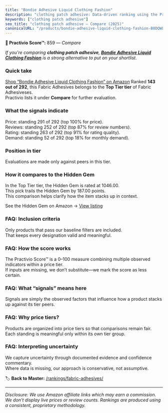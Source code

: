 ```yaml
---
title: "Bondie Adhesive Liquid Clothing Fashion"
description: "clothing patch adhesive: Data-driven ranking using the Practivio Score™. Positioned by quality, value, demand, findability, momentum."
keywords: ["clothing patch adhesive"]
seo_title: "clothing patch adhesive — Compare (2025)"
canonicalURL: "/products/bondie-adhesive-liquid-clothing-fashion-B0DQWL6C8Z/"
---
```


**🛒 Practivio Score™:** 859 — _Compare_


*If you're comparing **clothing patch adhesive**, **[Bondie Adhesive Liquid Clothing Fashion](https://www.amazon.com/dp/B0DQWL6C8Z?tag=practivio-20)** is a strong alternative to put on your shortlist.*
### Quick take
[Shop “Bondie Adhesive Liquid Clothing Fashion” on Amazon](https://www.amazon.com/dp/B0DQWL6C8Z?tag=practivio-20)
Ranked **143 out of 292**, this Fabric Adhesives belongs to the **Top Tier tier** of Fabric Adhesiveses.  
Practivio lists it under **Compare** for further evaluation.

### What the signals indicate
Price: standing 291 of 292 (top 100% for price).  
Reviews: standing 252 of 292 (top 87% for review numbers).  
Rating: standing 263 of 292 (top 91% for rating quality).  
Demand: standing 52 of 292 (top 18% for monthly demand).

### Position in tier
Evaluations are made only against peers in this tier.

### How it compares to the Hidden Gem
In the Top Tier tier, the Hidden Gem is rated at 1046.00.  
This pick trails the Hidden Gem by 187.00 points.  
This comparison helps clarify how the item stacks up in context.  

See the Hidden Gem on Amazon → [View listing](https://www.amazon.com/dp/B007TSYNG8?tag=practivio-20)

### FAQ: Inclusion criteria
Only products that pass our baseline filters are included.  
That keeps every designation valid and meaningful.

### FAQ: How the score works
The Practivio Score™ is a 0–100 measure combining multiple observed indicators within a price tier.  
If inputs are missing, we don’t substitute—we mark the score as less certain.

### FAQ: What “signals” means here
Signals are simply the observed factors that influence how a product stacks up against its tier peers.

### FAQ: Why price tiers?
Products are organized into price tiers so that comparisons remain fair.  
Each standing is meaningful only within its own tier group.

### FAQ: Interpreting uncertainty
We capture uncertainty through documented evidence and confidence commentary.  
Where data is missing, our approach is conservative, not assumptive.

<!-- Missing template for Compare/CompareWithinPriceClass -->


🏷️ **Back to Master:** [/rankings/fabric-adhesives/](/rankings/fabric-adhesives/)

---
_Disclosure: We use Amazon affiliate links which may earn a commission. We don’t display live prices or review counts. Rankings are produced using a consistent, proprietary methodology._
